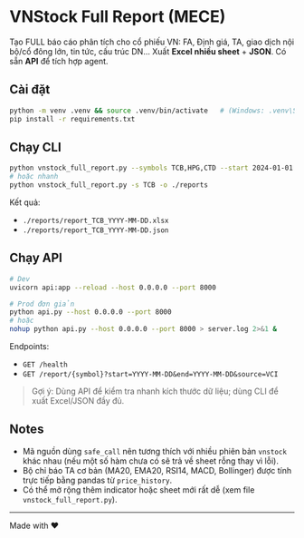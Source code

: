 # VNStock Full Report (MECE)

Tạo FULL báo cáo phân tích cho cổ phiếu VN: FA, Định giá, TA, giao dịch nội bộ/cổ đông lớn, tin tức, cấu trúc DN…
Xuất **Excel nhiều sheet** + **JSON**. Có sẵn **API** để tích hợp agent.

## Cài đặt
```bash
python -m venv .venv && source .venv/bin/activate   # (Windows: .venv\Scripts\activate)
pip install -r requirements.txt
```

## Chạy CLI
```bash
python vnstock_full_report.py --symbols TCB,HPG,CTD --start 2024-01-01 --end 2025-10-10 --out ./reports
# hoặc nhanh
python vnstock_full_report.py -s TCB -o ./reports
```

Kết quả:
- `./reports/report_TCB_YYYY-MM-DD.xlsx`
- `./reports/report_TCB_YYYY-MM-DD.json`

## Chạy API
```bash
# Dev
uvicorn api:app --reload --host 0.0.0.0 --port 8000

# Prod đơn giản
python api.py --host 0.0.0.0 --port 8000
# hoặc
nohup python api.py --host 0.0.0.0 --port 8000 > server.log 2>&1 &
```

Endpoints:
- `GET /health`
- `GET /report/{symbol}?start=YYYY-MM-DD&end=YYYY-MM-DD&source=VCI`

> Gợi ý: Dùng API để kiểm tra nhanh kích thước dữ liệu; dùng CLI để xuất Excel/JSON đầy đủ.

## Notes
- Mã nguồn dùng `safe_call` nên tương thích với nhiều phiên bản `vnstock` khác nhau (nếu một số hàm chưa có sẽ trả về sheet rỗng thay vì lỗi).
- Bộ chỉ báo TA cơ bản (MA20, EMA20, RSI14, MACD, Bollinger) được tính trực tiếp bằng pandas từ `price_history`.
- Có thể mở rộng thêm indicator hoặc sheet mới rất dễ (xem file `vnstock_full_report.py`).

---

Made with ♥
